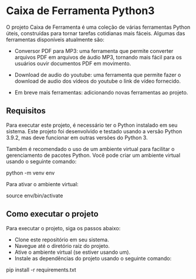 
# Caixa de Ferramenta Python3

O projeto Caixa de Ferramenta é uma coleção de várias ferramentas Python úteis, construídas para tornar tarefas cotidianas mais fáceis. Algumas das ferramentas disponíveis atualmente são:


* Conversor PDF para MP3: uma ferramenta que permite converter arquivos PDF em arquivos de áudio MP3, tornando mais fácil para os usuários ouvir documentos   PDF em movimento.

* Download de audio do youtube: uma ferramenta que permite fazer o download de audio dos vídeos do youtube o link de vídeo fornecido.

* Em breve mais ferramentas: adicionando novas ferramentas ao projeto.

## Requisitos

Para executar este projeto, é necessário ter o Python instalado em seu sistema. Este projeto foi desenvolvido e testado usando a versão Python 3.9.2, mas deve funcionar em outras versões do Python 3.

Também é recomendado o uso de um ambiente virtual para facilitar o gerenciamento de pacotes Python. Você pode criar um ambiente virtual usando o seguinte comando:

python -m venv env

Para ativar o ambiente virtual:

source env/bin/activate

## Como executar o projeto

Para executar o projeto, siga os passos abaixo:

   * Clone este repositório em seu sistema.
   * Navegue até o diretório raiz do projeto.
   * Ative o ambiente virtual (se estiver usando um).
   * Instale as dependências do projeto usando o seguinte comando:

   pip install -r requirements.txt